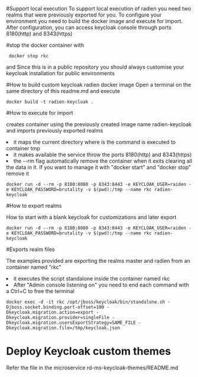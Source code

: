 #Support local execution
To support local execution of radien you need two realms that were previously exported for you.
To configure your environment you need to build the docker image and execute for import.
After configuration, you can access keycloak console through ports 8180(http) and 8343(https)

#stop the docker container with
<pre><code> docker stop rkc</code></pre>
and
Since this is in a public repository you should always customise your keycloak installation for public environments

#How to build custom keycloak radien docker image
Open a terminal on the same directory of this readme.md and execute

<pre><code>docker build -t radien-keycloak .</code></pre>

#How to execute for import
   <p>creates container using the previously created image name radien-keycloak and imports previously exported realms</p>
   <li>it maps the current directory where is the command is executed to container tmp</li>
   <li>it makes available the service throw the ports 8180(http) and 8343(https)</li>
   <li>the --rm flag automatically remove the container when it exits clearing all the data in it. If you want to manage it with "docker start" and "docker stop" remove it</li>

<pre><code>docker run -d --rm -p 8180:8080 -p 8343:8443 -e KEYCLOAK_USER=raiden -e KEYCLOAK_PASSWORD=brutality -v $(pwd):/tmp --name rkc radien-keycloak</code></pre>

#How to export realms

<p>How to start with a blank keycloak for customizations and later export</p>
<pre><code>docker run -d --rm -p 8180:8080 -p 8343:8443 -e KEYCLOAK_USER=raiden -e KEYCLOAK_PASSWORD=brutality -v $(pwd):/tmp --name rkc radien-keycloak</code></pre>

#Exports realm files
<p>The examples provided are exporting the realms master and radien from an container named "rkc"</p>
<li>it executes the script standalone inside the container named rkc</li>
<li>After "Admin console listening on" you need to end each command with a Ctrl+C to free the terminal</li>
<pre><code>docker exec -d -it rkc /opt/jboss/keycloak/bin/standalone.sh -Djboss.socket.binding.port-offset=100 -Dkeycloak.migration.action=export -Dkeycloak.migration.provider=singleFile -Dkeycloak.migration.usersExportStrategy=SAME_FILE -Dkeycloak.migration.file=/tmp/keycloak.json</code></pre>

# Deploy Keycloak custom themes 
Refer the file in the microservice rd-ms-keycloak-themes/README.md